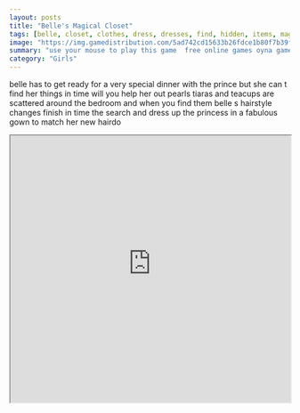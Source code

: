 ```yaml
---
layout: posts
title: "Belle's Magical Closet"
tags: [belle, closet, clothes, dress, dresses, find, hidden, items, magical, objects, princess, room, seek, free, online, games, oyna, game, free, games, play, play, games]
image: "https://img.gamedistribution.com/5ad742cd15633b26fdce1b80f7b39f7c.jpg"
summary: "use your mouse to play this game  free online games oyna game free games play play games"
category: "Girls"
---
```


belle has to get ready for a very special dinner with the prince but she can t find her things in time will you help her out pearls tiaras and teacups are scattered around the bedroom and when you find them belle s hairstyle changes finish in time the search and dress up the princess in a fabulous gown to match her new hairdo

<iframe width="100%" height="480px;" src="https://flash.gamedistribution.com?game=5ad742cd15633b26fdce1b80f7b39f7c"></iframe>